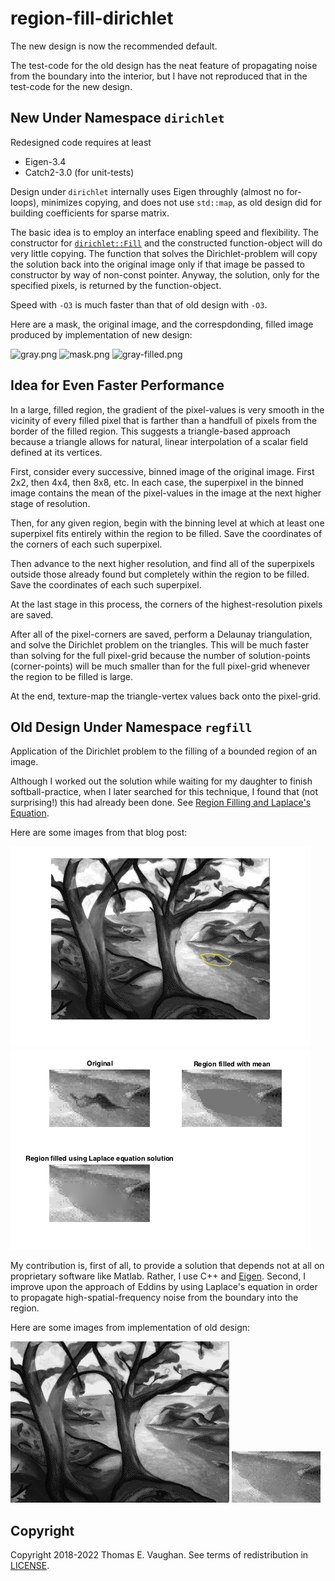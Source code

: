 # region-fill-dirichlet

The new design is now the recommended default.

The test-code for the old design has the neat
feature of propagating noise from the boundary
into the interior, but I have not reproduced
that in the test-code for the new design.

## New Under Namespace `dirichlet`

Redesigned code requires at least

- Eigen-3.4
- Catch2-3.0 (for unit-tests)

Design under `dirichlet` internally uses Eigen
throughly (almost no for-loops), minimizes
copying, and does not use `std::map`, as old
design did for building coefficients for
sparse matrix.

The basic idea is to employ an interface
enabling speed and flexibility.  The constructor
for
[`dirichlet::Fill`](include/dirichlet/Fill.hpp)
and the constructed function-object will do very
little copying.  The function that solves the
Dirichlet-problem will copy the solution back
into the original image only if that image be
passed to constructor by way of non-const
pointer.  Anyway, the solution, only for the
specified pixels, is returned by the
function-object.

Speed with `-O3` is much faster than that of
old design with `-O3`.

Here are a mask, the original image, and the
correspdonding, filled image produced by
implementation of new design:

![gray.png](test/gray.png)
![mask.png](test/mask.png)
![gray-filled.png](test/gray-filled.png)

## Idea for Even Faster Performance

In a large, filled region, the gradient of the
pixel-values is very smooth in the vicinity of
every filled pixel that is farther than a
handfull of pixels from the border of the filled
region.  This suggests a triangle-based approach
because a triangle allows for natural, linear
interpolation of a scalar field defined at its
vertices.

First, consider every successive, binned image
of the original image.  First 2x2, then 4x4,
then 8x8, etc.  In each case, the superpixel in
the binned image contains the mean of the
pixel-values in the image at the next higher
stage of resolution.

Then, for any given region, begin with the
binning level at which at least one superpixel
fits entirely within the region to be filled.
Save the coordinates of the corners of each such
superpixel.

Then advance to the next higher resolution, and
find all of the superpixels outside those
already found but completely within the region
to be filled.  Save the coordinates of each such
superpixel.

At the last stage in this process, the corners
of the highest-resolution pixels are saved.

After all of the pixel-corners are saved,
perform a Delaunay triangulation, and solve the
Dirichlet problem on the triangles.  This will
be much faster than solving for the full
pixel-grid because the number of solution-points
(corner-points) will be much smaller than for
the full pixel-grid whenever the region to be
filled is large.

At the end, texture-map the triangle-vertex
values back onto the pixel-grid.

## Old Design Under Namespace `regfill`

Application of the Dirichlet problem to the
filling of a bounded region of an image.

Although I worked out the solution while waiting
for my daughter to finish softball-practice,
when I later searched for this technique, I
found that (not surprising!) this had already
been done.  See [Region Filling and Laplace's
Equation](https://blogs.mathworks.com/steve/2015/06/17/region-filling-and-laplaces-equation/).

Here are some images from that blog post:

![exploring_regionfill_01.png](old/exploring_regionfill_01.png)
![exploring_regionfill_12.png](old/exploring_regionfill_12.png)

My contribution is, first of all, to provide a
solution that depends not at all on proprietary
software like Matlab.  Rather, I use C++ and
[Eigen](http://eigen.tuxfamily.org/index.php?title=Main_Page).
Second, I improve upon the approach of Eddins by
using Laplace's equation in order to propagate
high-spatial-frequency noise from the boundary
into the region.

Here are some images from implementation of old
design:

![trees-mod3.png](old/trees-mod3.png)
![trees-mod3-cut.png](old/trees-mod3-cut.png)

## Copyright

Copyright 2018-2022 Thomas E. Vaughan.  See
terms of redistribution in [LICENSE](LICENSE).

<!--
Narrow textwidth allows editing of file in
cell-phone's browser.

vim: set tw=48:
-->
